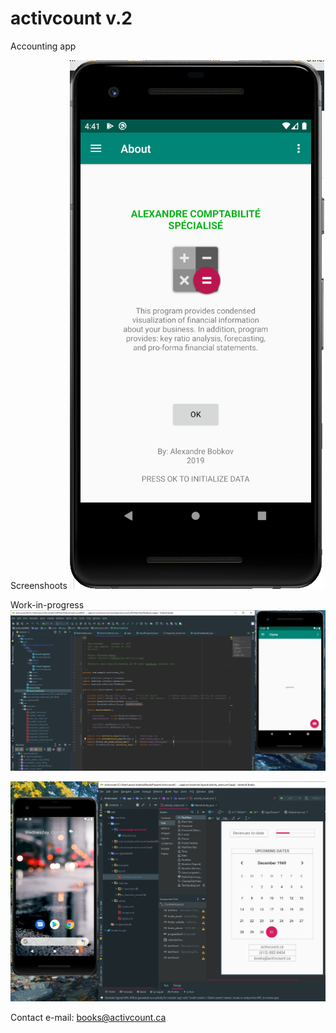 # activcount v.2
 
 Accounting app
 
 Screenshoots
 ![screenshot 1](/img/screenshoot_001.PNG)
 
 Work-in-progress
 ![screenshot 1](/img/app006.PNG)
 
 ![screenshot 2](/img/app002.PNG)
 
 Contact e-mail: books@activcount.ca
